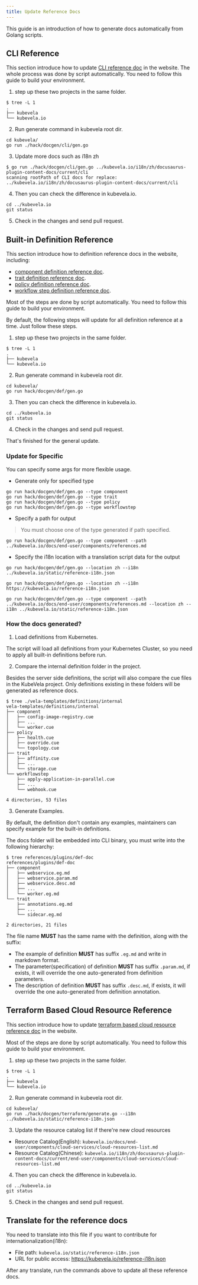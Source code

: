 ```yaml
---
title: Update Reference Docs
---
```


This guide is an introduction of how to generate docs automatically from Golang scripts.

## CLI Reference

This section introduce how to update [CLI reference doc](../cli/vela) in the website.
The whole process was done by script automatically. You need to follow this guide to build your environment.

1. step up these two projects in the same folder.

```shell
$ tree -L 1
.
├── kubevela
└── kubevela.io
```

2. Run generate command in kubevela root dir.

```shell
cd kubevela/
go run ./hack/docgen/cli/gen.go
```

3. Update more docs such as i18n zh

```shell
$ go run ./hack/docgen/cli/gen.go ../kubevela.io/i18n/zh/docusaurus-plugin-content-docs/current/cli
scanning rootPath of CLI docs for replace:  ../kubevela.io/i18n/zh/docusaurus-plugin-content-docs/current/cli
```

4. Then you can check the difference in kubevela.io.

```shell
cd ../kubevela.io
git status
```

5. Check in the changes and send pull request.

## Built-in Definition Reference

This section introduce how to definition reference docs in the website, including:

- [component definition reference doc](../end-user/components/references).
- [trait definition reference doc](../end-user/traits/references).
- [policy definition reference doc](../end-user/policies/references).
- [workflow step definition reference doc](../end-user/workflow/built-in-workflow-defs).

Most of the steps are done by script automatically. You need to follow this guide to build your environment.

By default, the following steps will update for all definition reference at a time.
Just follow these steps.

1. step up these two projects in the same folder.

```shell
$ tree -L 1
.
├── kubevela
└── kubevela.io
```

2. Run generate command in kubevela root dir.

```shell
cd kubevela/
go run hack/docgen/def/gen.go
```

3. Then you can check the difference in kubevela.io.

```shell
cd ../kubevela.io
git status
```

4. Check in the changes and send pull request.

That's finished for the general update.

### Update for Specific 

You can specify some args for more flexible usage.

* Generate only for specified type

```shell
go run hack/docgen/def/gen.go --type component
go run hack/docgen/def/gen.go --type trait
go run hack/docgen/def/gen.go --type policy
go run hack/docgen/def/gen.go --type workflowstep
```

* Specify a path for output

> You must choose one of the type generated if path specified.

```shell
go run hack/docgen/def/gen.go --type component --path ../kubevela.io/docs/end-user/components/references.md
```

* Specify the i18n location with a translation script data for the output

```shell
go run hack/docgen/def/gen.go --location zh --i18n ../kubevela.io/static/reference-i18n.json

go run hack/docgen/def/gen.go --location zh --i18n https://kubevela.io/reference-i18n.json

go run hack/docgen/def/gen.go --type component --path ../kubevela.io/docs/end-user/components/references.md --location zh --i18n ../kubevela.io/static/reference-i18n.json
```

### How the docs generated?

1. Load definitions from Kubernetes.

The script will load all definitions from your Kubernetes Cluster, so you need to apply all built-in definitions before run.

2. Compare the internal definition folder in the project.

Besides the server side definitions, the script will also compare the cue files in the KubeVela project. Only definitions existing in these folders will be generated as reference docs.

```console
$ tree ./vela-templates/definitions/internal
vela-templates/definitions/internal
├── component
│   ├── config-image-registry.cue
│   ├── ...
│   └── worker.cue
├── policy
│   ├── health.cue
│   ├── override.cue
│   └── topology.cue
├── trait
│   ├── affinity.cue
│   ├── ...
│   └── storage.cue
└── workflowstep
    ├── apply-application-in-parallel.cue
    ├── ...
    └── webhook.cue

4 directories, 53 files
```

3. Generate Examples.

By default, the definition don't contain any examples, maintainers can specify example for the built-in definitions.

The docs folder will be embedded into CLI binary, you must write into the following hierarchy:

```console
$ tree references/plugins/def-doc
references/plugins/def-doc
├── component
│   ├── webservice.eg.md
│   ├── webservice.param.md
│   ├── webservice.desc.md
│   ├── ...
│   └── worker.eg.md
└── trait
    ├── annotations.eg.md
    ├── ...
    └── sidecar.eg.md

2 directories, 21 files
```

The file name **MUST** has the same name with the definition, along with the suffix:

* The example of definition **MUST** has suffix `.eg.md` and write in markdown format.
* The parameter(specification) of definition **MUST** has suffix `.param.md`, if exists, it will override the one auto-generated from definition parameters.
* The description of definition **MUST** has suffix `.desc.md`, if exists, it will override the one auto-generated from definition annotation.


## Terraform Based Cloud Resource Reference

This section introduce how to update [terraform based cloud resource reference doc](../end-user/components/cloud-services/cloud-resources-list) in the website.

Most of the steps are done by script automatically. You need to follow this guide to build your environment.

1. step up these two projects in the same folder.

```shell
$ tree -L 1
.
├── kubevela
└── kubevela.io
```

2. Run generate command in kubevela root dir.

```shell
cd kubevela/
go run ./hack/docgen/terraform/generate.go --i18n ../kubevela.io/static/reference-i18n.json
```

3. Update the resource catalog list if there're new cloud resources
  - Resource Catalog(English): `kubevela.io/docs/end-user/components/cloud-services/cloud-resources-list.md`
  - Resource Catalog(Chinese): `kubevela.io/i18n/zh/docusaurus-plugin-content-docs/current/end-user/components/cloud-services/cloud-resources-list.md`

4. Then you can check the difference in kubevela.io.

```shell
cd ../kubevela.io
git status
```

5. Check in the changes and send pull request.

## Translate for the reference docs

You need to translate into this file if you want to contribute for internationalization(i18n):

- File path: `kubevela.io/static/reference-i18n.json`
- URL for public access: https://kubevela.io/reference-i18n.json

After any translate, run the commands above to update all these reference docs.